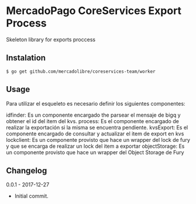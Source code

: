 MercadoPago CoreServices Export Process
=

Skeleton library for exports proccess

Instalation
---

```
$ go get github.com/mercadolibre/coreservices-team/worker
```

Usage
--- 

Para utilizar el esqueleto es necesario definir los siguientes componentes:

idfinder: Es un componente encargado the parsear el mensaje de bigq y obtener el id del item del kvs.
process: Es el componente encargado de realizar la exportación si la misma se encuentra pendiente.
kvsExport: Es el componente encargado de consultar y actualizar el item de export en kvs
lockclient: Es un componente provisto que hace un wrapper del lock de fury y que se encarga de realizar un lock del item a exportar
objectStorage: Es un componente provisto que hace un wrapper del Object Storage de Fury



Changelog
---

0.0.1 - 2017-12-27 

- Initial commit. 